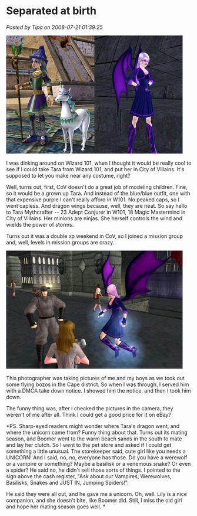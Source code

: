 # Separated at birth

*Posted by Tipa on 2008-07-21 01:39:25*

![](../../../uploads/2008/07/tara2.jpg "tara2")

I was dinking around on Wizard 101, when I thought it would be really cool to see if I could take Tara from Wizard 101, and put her in City of Villains. It's supposed to let you make near any costume, right?

Well, turns out, first, CoV doesn't do a great job of modeling children. Fine, so it would be a grown up Tara. And instead of the blue/blue outfit, one with that expensive purple I can't really afford in W101. No peaked caps, so I went capless. And dragon wings because, well, they are neat. So say hello to Tara Mythcrafter -- 23 Adept Conjurer in W101, 18 Magic Mastermind in City of Villains. Her minions are ninjas. She herself controls the wind and wields the power of storms.

Turns out it was a double xp weekend in CoV, so I joined a mission group and, well, levels in mission groups are crazy.

![](../../../uploads/2008/07/dmca.jpg "dmca")

This photographer was taking pictures of me and my boys as we took out some flying bozos in the Cape district. So when I was through, I served him with a DMCA take down notice. I showed him the notice, and then I took him down.

The funny thing was, after I checked the pictures in the camera, they weren't of me after all. Think I could get a good price for it on eBay?

*PS. Sharp-eyed readers might wonder where Tara's dragon went, and where the unicorn came from? Funny thing about that. Turns out its mating season, and Boomer went to the warm beach sands in the south to mate and lay her clutch. So I went to the pet store and asked if I could get something a little unusual. The storekeeper said, cute girl like you needs a UNICORN! And I said, no, no, everyone has those. Do you have a werewolf or a vampire or something? Maybe a basilisk or a venemous snake? Or even a spider? He said no, he didn't sell those sorts of things. I pointed to the sign above the cash register, "Ask about our Vampires, Werewolves, Basilisks, Snakes and JUST IN, Jumping Spiders!".

He said they were all out, and he gave me a unicorn. Oh, well. Lily is a nice companion, and she doesn't bite, like Boomer did. Still, I miss the old girl and hope her mating season goes well.
*
